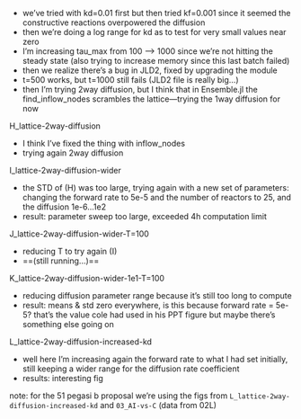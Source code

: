 - we’ve tried with kd=0.01 first but then tried kf=0.001 since it seemed the constructive reactions overpowered the diffusion
- then we’re doing a log range for kd as to test for very small values near zero
- I’m increasing tau_max from 100 --> 1000 since we’re not hitting the steady state (also trying to increase memory since this last batch failed)
- then we realize there’s a bug in JLD2, fixed by upgrading the module
- t=500 works, but t=1000 still fails (JLD2 file is really big...)
- then I’m trying 2way diffusion, but I think that in Ensemble.jl the find_inflow_nodes scrambles the lattice—trying the 1way diffusion for now



H_lattice-2way-diffusion

- I think I’ve fixed the thing with inflow_nodes
- trying again 2way diffusion



I_lattice-2way-diffusion-wider

- the STD of (H) was too large, trying again with a new set of parameters: changing the forward rate to 5e-5 and the number of reactors to 25, and the diffusion 1e-6...1e2
- result: parameter sweep too large, exceeded 4h computation limit



J_lattice-2way-diffusion-wider-T=100

- reducing T to try again (I)
- ==(still running...)==



K_lattice-2way-diffusion-wider-1e1-T=100

- reducing diffusion parameter range because it’s still too long to compute
- result: means & std zero everywhere, is this because forward rate = 5e-5? that’s the value cole had used in his PPT figure but maybe there’s something else going on



L_lattice-2way-diffusion-increased-kd

- well here I’m increasing again the forward rate to what I had set initially, still keeping a wider range for the diffusion rate coefficient
- results: interesting fig



note: for the 51 pegasi b proposal we’re using the figs from `L_lattice-2way-diffusion-increased-kd` and `03_AI-vs-C` (data from 02L)
